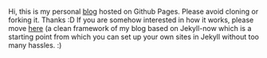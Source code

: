 Hi, this is my personal [blog](http://wenjieguan.xyz/) hosted on Github Pages. Please avoid cloning or forking it. Thanks :D If you are somehow interested in how it works, please move [here](https://github.com/wenjieguan/my-adaption-of-jekyll-now) (a clean framework of my blog based on Jekyll-now which is a starting point from which you can set up your own sites in Jekyll without too many hassles. :)
